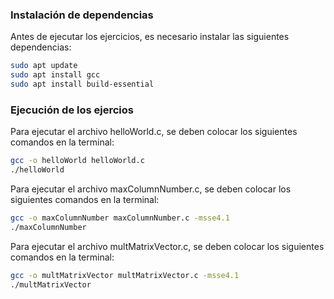 ### Instalación de dependencias

Antes de ejecutar los ejercicios, es necesario instalar las siguientes dependencias:
```bash
sudo apt update
sudo apt install gcc
sudo apt install build-essential
```

### Ejecución de los ejercios

Para ejecutar el archivo helloWorld.c, se deben colocar los siguientes comandos en la terminal:
```bash
gcc -o helloWorld helloWorld.c
./helloWorld
```

Para ejecutar el archivo maxColumnNumber.c, se deben colocar los siguientes comandos en la terminal:
```bash
gcc -o maxColumnNumber maxColumnNumber.c -msse4.1
./maxColumnNumber
```

Para ejecutar el archivo multMatrixVector.c, se deben colocar los siguientes comandos en la terminal:
```bash
gcc -o multMatrixVector multMatrixVector.c -msse4.1
./multMatrixVector
```
